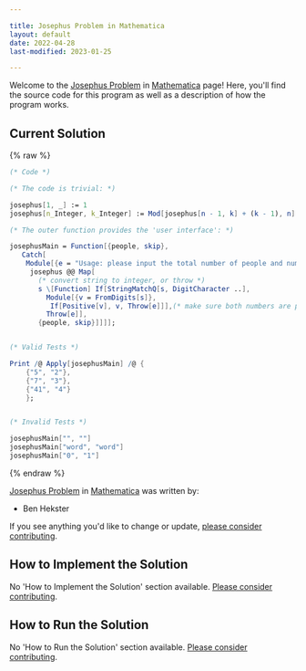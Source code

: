 ```yaml
---

title: Josephus Problem in Mathematica
layout: default
date: 2022-04-28
last-modified: 2023-01-25

---
```


Welcome to the [Josephus Problem](https://sampleprograms.io/projects/josephus-problem) in [Mathematica](https://sampleprograms.io/languages/mathematica) page! Here, you'll find the source code for this program as well as a description of how the program works.

## Current Solution

{% raw %}

```mathematica
(* Code *)

(* The code is trivial: *)

josephus[1, _] := 1
josephus[n_Integer, k_Integer] := Mod[josephus[n - 1, k] + (k - 1), n] + 1

(* The outer function provides the 'user interface': *)

josephusMain = Function[{people, skip},
   Catch[
    Module[{e = "Usage: please input the total number of people and number of people to skip."},
     josephus @@ Map[
       (* convert string to integer, or throw *)
       s \[Function] If[StringMatchQ[s, DigitCharacter ..],
         Module[{v = FromDigits[s]},
          If[Positive[v], v, Throw[e]]],(* make sure both numbers are positive *)
         Throw[e]],
       {people, skip}]]]];


(* Valid Tests *)

Print /@ Apply[josephusMain] /@ {
    {"5", "2"},
    {"7", "3"},
    {"41", "4"}
    };


(* Invalid Tests *)

josephusMain["", ""]
josephusMain["word", "word"]
josephusMain["0", "1"]
```

{% endraw %}

[Josephus Problem](https://sampleprograms.io/projects/josephus-problem) in [Mathematica](https://sampleprograms.io/languages/mathematica) was written by:

- Ben Hekster

If you see anything you'd like to change or update, [please consider contributing](https://github.com/TheRenegadeCoder/sample-programs).

## How to Implement the Solution

No 'How to Implement the Solution' section available. [Please consider contributing](https://github.com/TheRenegadeCoder/sample-programs-website).

## How to Run the Solution

No 'How to Run the Solution' section available. [Please consider contributing](https://github.com/TheRenegadeCoder/sample-programs-website).